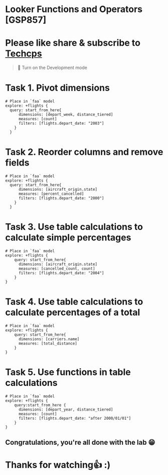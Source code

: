 
# Looker Functions and Operators [GSP857]

# Please like share & subscribe to [Techcps](https://www.youtube.com/channel/UC7jPMkHB5mX-6H2R3Y1lYZg) 

> 🚨 Turn on the Development mode

# Task 1. Pivot dimensions

```
# Place in `faa` model
explore: +flights {
  query: start_from_here{
      dimensions: [depart_week, distance_tiered]
      measures: [count]
      filters: [flights.depart_date: "2003"]
    }
  }
```

# Task 2. Reorder columns and remove fields

```
# Place in `faa` model
explore: +flights {
  query: start_from_here{
      dimensions: [aircraft_origin.state]
      measures: [percent_cancelled]
      filters: [flights.depart_date: "2000"]
    }
  }
```


# Task 3. Use table calculations to calculate simple percentages

```
# Place in `faa` model
explore: +flights {
    query: start_from_here{
      dimensions: [aircraft_origin.state]
      measures: [cancelled_count, count]
      filters: [flights.depart_date: "2004"]
    }
}
```

# Task 4. Use table calculations to calculate percentages of a total

```
# Place in `faa` model
explore: +flights {
    query: start_from_here{
      dimensions: [carriers.name]
      measures: [total_distance]
    }
}
```
# Task 5. Use functions in table calculations

```
# Place in `faa` model
explore: +flights {
    query:start_from_here {
      dimensions: [depart_year, distance_tiered]
      measures: [count]
      filters: [flights.depart_date: "after 2000/01/01"]
    }
}
```

## Congratulations, you're all done with the lab 😁

# Thanks for watching👍 :)
